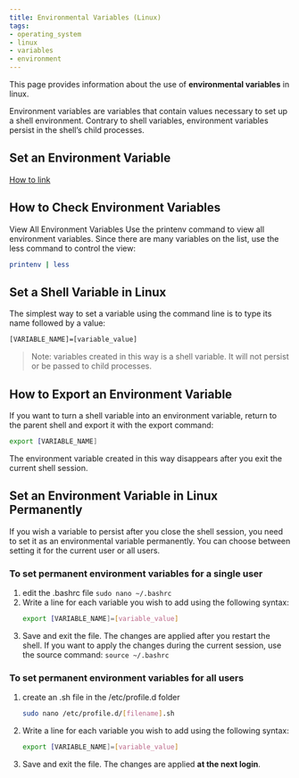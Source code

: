 ```yaml
---
title: Environmental Variables (Linux)
tags:
- operating_system
- linux
- variables
- environment
---
```


This page provides information about the use of **environmental variables** in linux.
<!--more-->
Environment variables are variables that contain values necessary to set up a shell environment. 
Contrary to shell variables, environment variables persist in the shell’s child processes.

## Set an Environment Variable
[How to link](https://phoenixnap.com/kb/linux-set-environment-variable)

## How to Check Environment Variables

View All Environment Variables
Use the printenv command to view all environment variables. Since there are many variables on the list, use the less command to control the view:

```sh
printenv | less
```

## Set a Shell Variable in Linux

The simplest way to set a variable using the command line is to type its name followed by a value:

```sh
[VARIABLE_NAME]=[variable_value]
```

> Note: variables created in this way is a shell variable. It will not persist or be passed to child processes.

## How to Export an Environment Variable

If you want to turn a shell variable into an environment variable, return to the parent shell and export it with the export command:

```sh
export [VARIABLE_NAME]
```

The environment variable created in this way disappears after you exit the current shell session.

## Set an Environment Variable in Linux Permanently

If you wish a variable to persist after you close the shell session, you need to set it as an environmental variable permanently. You can choose between setting it for the current user or all users.

### To set permanent environment variables for a single user

1. edit the .bashrc file `sudo nano ~/.bashrc`
2. Write a line for each variable you wish to add using the following syntax:
    ```sh
    export [VARIABLE_NAME]=[variable_value]
    ```
3. Save and exit the file. The changes are applied after you restart the shell. If you want to apply the changes during the current session, use the source command: `source ~/.bashrc`

### To set permanent environment variables for all users

1. create an .sh file in the /etc/profile.d folder
    ```sh
    sudo nano /etc/profile.d/[filename].sh
    ```
2. Write a line for each variable you wish to add using the following syntax:
    ```sh
    export [VARIABLE_NAME]=[variable_value]
    ```
3. Save and exit the file. The changes are applied **at the next login**.